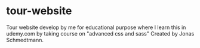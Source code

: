 # tour-website


Tour website develop by me for educational purpose where I learn this in udemy.com by taking course on "advanced css and sass" Created by Jonas Schmedtmann.
